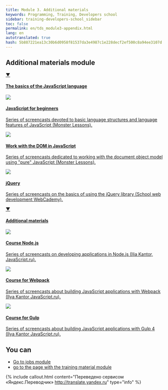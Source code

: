 ```yaml
---
title: Module 3. Additional materials
keywords: Programming, Training, Developers school
sidebar: training-developers-school_sidebar
toc: false
permalink: en/tds_module3-appendix.html
lang: en
autotranslated: true
hash: 5b887221ea13c30b6d0958f81537da3e4987c1e228decf2ef500c8a94ee3107d
---
```


## Additional materials module

<div class="panel-group">
<div class="panel panel-default">
<div class="panel-heading">
<a class="pull-right spoiler-push" data-toggle="collapse" href="#collapse1">&#9660;</a>
<h4 class="panel-title">
<a data-toggle="collapse" href="#collapse1">
The basics of the JavaScript language</a>
</h4>
</div>
<div id="collapse1" class="panel-collapse collapse in">
<div class="panel-body">
<div class="row items">
<div class="col-sm-6 col-md-4 portfolio-item">
<a href="{{ 'https://monsterlessons.com/project/series/javascript-dlya-nachinayushih' | relative_url }}" class="portfolio-link" target="_blank">
<div class="img-wrapper">
<img src="{{ "/images/pages/trainings/developers-school/module3/javascript-for-beginners.jpg" | relative_url}}" class="products-img">
</div>
<h4><span class="item-head">JavaScript for beginners</span></h4>
<p>Series of screencasts devoted to basic language structures and language features of JavaScript (Monster Lessons).</p>
</a>
</div>
<div class="col-sm-6 col-md-4 portfolio-item">
<a href="{{ 'https://monsterlessons.com/project/series/rabota-s-dom-derevom-v-javascript' | relative_url }}" class="portfolio-link" target="_blank">
<div class="img-wrapper">
<img src="{{ "/images/pages/trainings/developers-school/module3/dom-javascript.jpg" | relative_url}}" class="products-img">
</div>
<h4><span class="item-head">Work with the DOM in JavaScript</span></h4>
<p>Series of screencasts dedicated to working with the document object model using "pure" JavaScript (Monster Lessons).</p>
</a>
</div>
<div class="col-sm-6 col-md-4 portfolio-item">
<a href="{{ 'https://www.youtube.com/playlist?list=PLRoXQfrhqdOpFYElYiB6DS8iYryEhxNNq' | relative_url }}" class="portfolio-link" target="_blank">
<div class="img-wrapper">
<img src="{{ "/images/pages/trainings/developers-school/module3/jquery.jpg" | relative_url}}" class="products-img">
</div>
<h4><span class="item-head">jQuery</span></h4>
<p>Series of screencasts on the basics of using the jQuery library (School web development WebCademy).</p>
</a>
</div>
</div>
</div>
</div>
</div>
</div>

<div class="panel-group">
<div class="panel panel-default">
<div class="panel-heading">
<a class="pull-right spoiler-push" data-toggle="collapse" href="#collapse1">&#9660;</a>
<h4 class="panel-title">
<a data-toggle="collapse" href="#collapse1">
Additional materials</a>
</h4>
</div>
<div id="collapse1" class="panel-collapse collapse in">
<div class="panel-body">
<div class="row items">
<div class="col-sm-6 col-md-4 portfolio-item">
<a href="{{ 'http://learn.javascript.ru/screencast/nodejs' | relative_url }}" class="portfolio-link" target="_blank">
<div class="img-wrapper">
<img src="{{ "/images/pages/trainings/developers-school/module3/nodejs-course.jpg" | relative_url}}" class="products-img">
</div>
<h4><span class="item-head">Course Node.js</span></h4>
<p>Series of screencasts on developing applications in Node.js (Ilia Kantor, JavaScript.ru).</p>
</a>
</div>
<div class="col-sm-6 col-md-4 portfolio-item">
<a href="{{ 'http://learn.javascript.ru/screencast/webpack' | relative_url }}" class="portfolio-link" target="_blank">
<div class="img-wrapper">
<img src="{{ "/images/pages/trainings/developers-school/module3/dom-javascript.jpg" | relative_url}}" class="products-img">
</div>
<h4><span class="item-head">Course for Webpack</span></h4>
<p>Series of screencasts about building JavaScript applications with Webpack (Ilya Kantor JavaScript.ru).</p>
</a>
</div>
<div class="col-sm-6 col-md-4 portfolio-item">
<a href="{{ 'http://learn.javascript.ru/screencast/gulp' | relative_url }}" class="portfolio-link" target="_blank">
<div class="img-wrapper">
<img src="{{ "/images/pages/trainings/developers-school/module3/gulp-course.jpg" | relative_url}}" class="products-img">
</div>
<h4><span class="item-head">Course for Gulp</span></h4>
<p>Series of screencasts about building JavaScript applications with Gulp 4 (Ilya Kantor JavaScript.ru).</p>
</a>
</div>
</div>
</div>
</div>
</div>
</div>

## You can

* [Go to jobs module](tds_module3-tasks.html) <i class="fa fa-arrow-right" aria-hidden="true"></i>
* <i class="fa fa-arrow-left" aria-hidden="true"></i> [go to the page with the training material module](tds_module3-learn.html)



{% include callout.html content="Переведено сервисом «Яндекс.Переводчик» <http://translate.yandex.ru>" type="info" %}